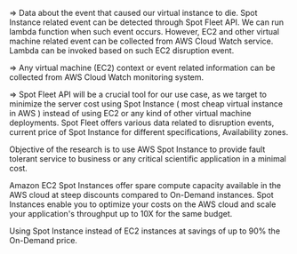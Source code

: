 => Data about the event that caused our virtual instance to die. Spot Instance related event can be detected through Spot Fleet API. We can run lambda function when such event occurs. However, EC2 and other virtual machine related event can be collected from AWS Cloud Watch service. Lambda can be invoked based on such EC2 disruption event.

=> Any virtual machine (EC2) context or event related information can be collected from AWS Cloud Watch monitoring system.

=> Spot Fleet API will be a crucial tool for our use case, as we target to minimize the server cost using Spot Instance ( most cheap virtual instance in AWS ) instead of using EC2 or any kind of other virtual machine deployments.
Spot Fleet offers various data related to disruption events, current price of Spot Instance for different specifications, Availability zones.


Objective of the research is to use AWS Spot Instance to provide fault tolerant service to business or any critical scientific application in a minimal cost.

Amazon EC2 Spot Instances offer spare compute capacity available in the AWS cloud at steep discounts compared to On-Demand instances. Spot Instances enable you to optimize your costs on the AWS cloud and scale your application's throughput up to 10X for the same budget.

Using Spot Instance instead of EC2 instances at savings of up to 90% the On-Demand price.